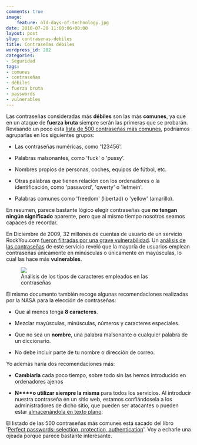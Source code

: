 ```yaml
---
comments: true
image:
    feature: old-days-of-technology.jpg
date: 2010-07-20 11:00:06+00:00
layout: post
slug: contrasenas-debiles
title: Contraseñas débiles
wordpress_id: 282
categories:
- Seguridad
tags:
- comunes
- contraseñas
- débiles
- fuerza bruta
- passwords
- vulnerables
---
```


Las contraseñas consideradas más **débiles** son las más **comunes**, ya que en un ataque de **fuerza bruta** siempre serán las primeras que se probarán. Revisando un poco esta [lista de 500 contraseñas más comunes](http://www.whatsmypass.com/the-top-500-worst-passwords-of-all-time), podríamos agruparlas en los siguientes grupos:



	
  * Las contraseñas numéricas, como '123456'.

	
  * Palabras malsonantes, como 'fuck' o 'pussy'.

	
  * Nombres propios de personas, coches, equipos de fútbol, etc.

	
  * Otras palabras que tienen relación con los ordenadores o la  identificación, como 'password', 'qwerty' o 'letmein'.

	
  * Palabras comunes como 'freedom' (libertad) o 'yellow' (amarillo).


En resumen, parece bastante lógico elegir contraseñas que **no tengan ningún significado** aparente, pero que al mismo tiempo nosotros seamos capaces de recordar.

En Diciembre de 2009, 32 millones de cuentas de usuario de un servicio RockYou.com [fueron filtradas por una grave vulnerabilidad](http://www.scmagazineus.com/rockyou-hack-compromises-32-million-passwords/article/159676/). Un [análisis de las contraseñas](http://www.imperva.com/docs/WP_Consumer_Password_Worst_Practices.pdf) de este servicio reveló que la mayoría de usuarios emplean contraseñas únicamente en minúsculas o únicamente en mayúsculas, lo cual las hace más **vulnerables**.


<figure>
	<a href="http://jllopezpino.files.wordpress.com/2010/07/passwords-rockyou.jpg">
        <img src="http://jllopezpino.files.wordpress.com/2010/07/passwords-rockyou.jpg">
    </a>
	<figcaption>Análisis de los tipos de caracteres empleados en las contraseñas</figcaption>
</figure>

El mismo documento también recoge algunas recomendaciones realizadas por la NASA para la elección de contraseñas:



	
  * Que al menos tenga **8 caracteres**.

	
  * Mezclar mayúsculas, minúsculas, números y caracteres especiales.

	
  * Que no sea un **nombre**, una palabra malsonante o cualquier palabra de un diccionario.

	
  * No debe incluir parte de tu nombre o dirección de correo.


Yo además haría dos recomendaciones más:

	
  * **Cambiarla** cada poco tiempo, sobre todo sin las hemos introducido en ordenadores ajenos

	
  * **N****o utilizar siempre la misma** para todos los servicios. Al introducir nuestra contraseña en un sitio web, estamos confiándosela a los administradores de dicho sitio, que pueden ser atacantes o pueden estar [almacenándola en texto plano](http://www.passwordfail.com/websites.aspx).


El listado de las 500 contraseñas más comunes está sacado del libro '[Perfect passwords: selection, protection, authentication](http://books.google.es/books?id=18PMr6ra0UQC)'. Voy a echarle una ojeada porque parece bastante interesante.
